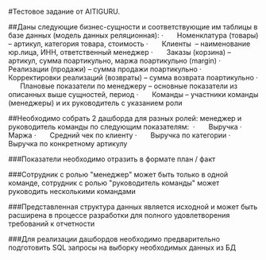 #Тестовое задание от AITIGURU.

##Даны следующие бизнес-сущности и соответствующие им таблицы в базе данных (модель данных реляционная):
·       Номенклатура (товары) – артикул, категория товара, стоимость
·       Клиенты  – наименование юр.лица, ИНН, ответственный менеджер
·       Заказы (корзина) – артикул, сумма поартикульно, маржа поартикульно (margin)
·       Реализации (продажи) – сумма продажи поартикульно
·       Корректировки реализаций (возвраты) – сумма возврата поартикульно
·       Плановые показатели по менеджеру – основные показатели из описанных выше сущностей, период
·       Команды – участники команды (менеджеры) и их руководитель с указанием роли

##Необходимо собрать 2 дашборда для разных ролей: менеджер и руководитель команды по следующим показателям: 
·       Выручка
·       Маржа
·       Средний чек по клиенту
·       Выручка по категории
·       Выручка по конкретному артикулу

###Показатели необходимо отразить в формате план / факт

###Сотрудник с ролью "менеджер" может быть только в одной команде, сотрудник с ролью "руководитель команды" может руководить несколькими командами

###Представленная структура данных является исходной и может быть расширена в процессе разработки для полного удовлетворения требований к отчетности

###Для реализации дашбордов необходимо предварительно подготовить SQL запросы на выборку необходимых данных из БД
